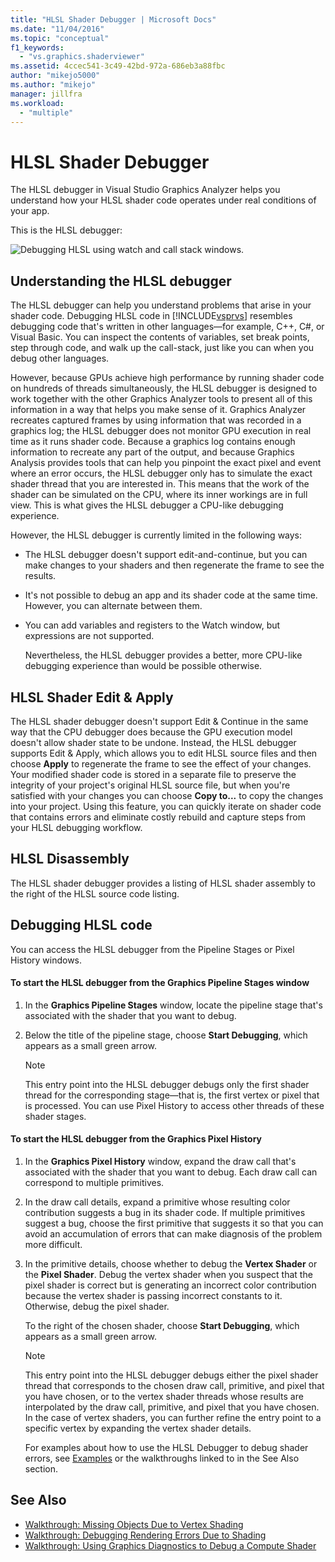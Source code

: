 ```yaml
---
title: "HLSL Shader Debugger | Microsoft Docs"
ms.date: "11/04/2016"
ms.topic: "conceptual"
f1_keywords:
  - "vs.graphics.shaderviewer"
ms.assetid: 4ccec541-3c49-42bd-972a-686eb3a88fbc
author: "mikejo5000"
ms.author: "mikejo"
manager: jillfra
ms.workload:
  - "multiple"
---
```

# HLSL Shader Debugger
The HLSL debugger in Visual Studio Graphics Analyzer helps you understand how your HLSL shader code operates under real conditions of your app.

 This is the HLSL debugger:

 ![Debugging HLSL using watch and call stack windows.](media/gfx_diag_demo_hlsl_debugger_orientation.png "gfx_diag_demo_hlsl_debugger_orientation")

## Understanding the HLSL debugger
 The HLSL debugger can help you understand problems that arise in your shader code. Debugging HLSL code in [!INCLUDE[vsprvs](../../code-quality/includes/vsprvs_md.md)] resembles debugging code that's written in other languages—for example, C++, C#, or Visual Basic. You can inspect the contents of variables, set break points, step through code, and walk up the call-stack, just like you can when you debug other languages.

 However, because GPUs achieve high performance by running shader code on hundreds of threads simultaneously, the HLSL debugger is designed to work together with the other Graphics Analyzer tools to present all of this information in a way that helps you make sense of it. Graphics Analyzer recreates captured frames by using information that was recorded in a graphics log; the HLSL debugger does not monitor GPU execution in real time as it runs shader code. Because a graphics log contains enough information to recreate any part of the output, and because Graphics Analysis provides tools that can help you pinpoint the exact pixel and event where an error occurs, the HLSL debugger only has to simulate the exact shader thread that you are interested in. This means that the work of the shader can be simulated on the CPU, where its inner workings are in full view. This is what gives the HLSL debugger a CPU-like debugging experience.

 However, the HLSL debugger is currently limited in the following ways:

- The HLSL debugger doesn't support edit-and-continue, but you can make changes to your shaders and then regenerate the frame to see the results.

- It's not possible to debug an app and its shader code at the same time. However, you can alternate between them.

- You can add variables and registers to the Watch window, but expressions are not supported.

  Nevertheless, the HLSL debugger provides a better, more CPU-like debugging experience than would be possible otherwise.

## HLSL Shader Edit & Apply
 The HLSL shader debugger doesn't support Edit & Continue in the same way that the CPU debugger does because the GPU execution model doesn't allow shader state to be undone. Instead, the HLSL debugger supports Edit & Apply, which allows you to edit HLSL source files and then choose **Apply** to regenerate the frame to see the effect of your changes. Your modified shader code is stored in a separate file to preserve the integrity of your project's original HLSL source file, but when you're satisfied with your changes you can choose **Copy to...** to copy the changes into your project. Using this feature, you can quickly iterate on shader code that contains errors and eliminate costly rebuild and capture steps from your HLSL debugging workflow.

## HLSL Disassembly
 The HLSL shader debugger provides a listing of HLSL shader assembly to the right of the HLSL source code listing.

## Debugging HLSL code
 You can access the HLSL debugger from the Pipeline Stages or Pixel History windows.

#### To start the HLSL debugger from the Graphics Pipeline Stages window

1.  In the **Graphics Pipeline Stages** window, locate the pipeline stage that's associated with the shader that you want to debug.

2.  Below the title of the pipeline stage, choose **Start Debugging**, which appears as a small green arrow.

    > [!NOTE]
    >  This entry point into the HLSL debugger debugs only the first shader thread for the corresponding stage—that is, the first vertex or pixel that is processed. You can use Pixel History to access other threads of these shader stages.

#### To start the HLSL debugger from the Graphics Pixel History

1. In the **Graphics Pixel History** window, expand the draw call that's associated with the shader that you want to debug. Each draw call can correspond to multiple primitives.

2. In the draw call details, expand a primitive whose resulting color contribution suggests a bug in its shader code. If multiple primitives suggest a bug, choose the first primitive that suggests it so that you can avoid an accumulation of errors that can make diagnosis of the problem more difficult.

3. In the primitive details, choose whether to debug the **Vertex Shader** or the **Pixel Shader**. Debug the vertex shader when you suspect that the pixel shader is correct but is generating an incorrect color contribution because the vertex shader is passing incorrect constants to it. Otherwise, debug the pixel shader.

    To the right of the chosen shader, choose **Start Debugging**, which appears as a small green arrow.

   > [!NOTE]
   >  This entry point into the HLSL debugger debugs either the pixel shader thread that corresponds to the chosen draw call, primitive, and pixel that you have chosen, or to the vertex shader threads whose results are interpolated by the draw call, primitive, and pixel that you have chosen. In the case of vertex shaders, you can further refine the entry point to a specific vertex by expanding the vertex shader details.

   For examples about how to use the HLSL Debugger to debug shader errors, see [Examples](graphics-diagnostics-examples.md) or the walkthroughs linked to in the See Also section.

## See Also
- [Walkthrough: Missing Objects Due to Vertex Shading](walkthrough-missing-objects-due-to-vertex-shading.md)
- [Walkthrough: Debugging Rendering Errors Due to Shading](walkthrough-debugging-rendering-errors-due-to-shading.md)
- [Walkthrough: Using Graphics Diagnostics to Debug a Compute Shader](walkthrough-using-graphics-diagnostics-to-debug-a-compute-shader.md)